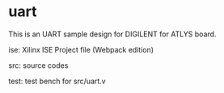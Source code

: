 uart
==============
This is an UART sample design for DIGILENT for ATLYS board.

ise: Xilinx ISE Project file (Webpack edition)

src: source codes

test: test bench for src/uart.v
